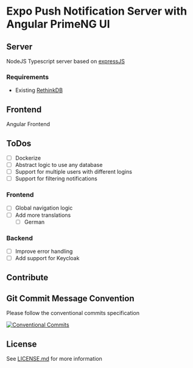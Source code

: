 # Expo Push Notification Server with Angular PrimeNG UI

## Server

NodeJS Typescript server based on [expressJS](https://expressjs.com/)

### Requirements

- Existing [RethinkDB](https://rethinkdb.com/docs/install/)

## Frontend

Angular Frontend

## ToDos

- [ ] Dockerize
- [ ] Abstract logic to use any database 
- [ ] Support for multiple users with different logins
- [ ] Support for filtering notifications

### Frontend

- [ ] Global navigation logic
- [ ] Add more translations
  - [ ] German

### Backend

- [ ] Improve error handling
- [ ] Add support for Keycloak

## Contribute

## Git Commit Message Convention

Please follow the conventional commits specification

[![Conventional Commits](https://img.shields.io/badge/Conventional%20Commits-1.0.0-yellow.svg)](https://conventionalcommits.org)

## License

See [LICENSE.md](LICENSE.md) for more information
